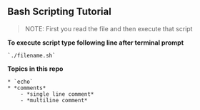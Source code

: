 ## Bash Scripting Tutorial

> NOTE: First you read the file and then execute that script

**To execute script type following line after terminal prompt** 

	`./filename.sh`

**Topics in this repo**

	* `echo`  
	* *comments*
		- *single line comment*
		- *multiline comment*
